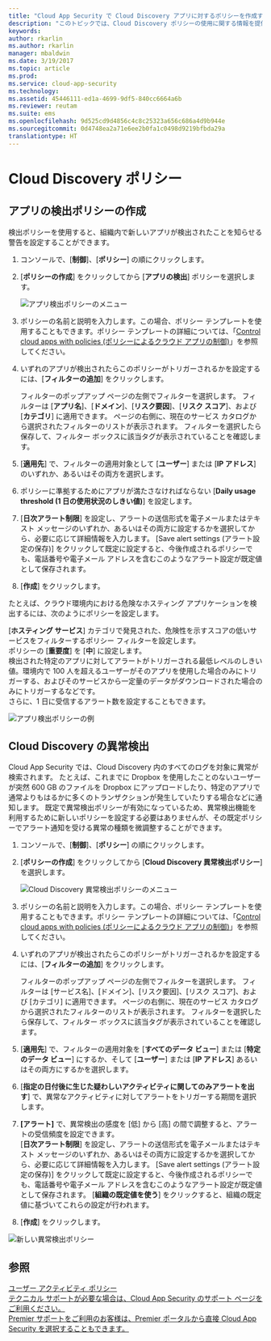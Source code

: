 ```yaml
---
title: "Cloud App Security で Cloud Discovery アプリに対するポリシーを作成する | Microsoft ドキュメント"
description: "このトピックでは、Cloud Discovery ポリシーの使用に関する情報を提供します。"
keywords: 
author: rkarlin
ms.author: rkarlin
manager: mbaldwin
ms.date: 3/19/2017
ms.topic: article
ms.prod: 
ms.service: cloud-app-security
ms.technology: 
ms.assetid: 45446111-ed1a-4699-9df5-840cc6664a6b
ms.reviewer: reutam
ms.suite: ems
ms.openlocfilehash: 9d525cd9d4856c4c8c25323a656c686a4d9b944e
ms.sourcegitcommit: 0d4748ea2a71e6ee2b0fa1c0498d9219bfbda29a
translationtype: HT
---
```

# <a name="cloud-discovery-policies"></a>Cloud Discovery ポリシー
    
## <a name="creating-an-app-discovery-policy"></a>アプリの検出ポリシーの作成  
検出ポリシーを使用すると、組織内で新しいアプリが検出されたことを知らせる警告を設定することができます。  
  
1.  コンソールで、[**制御**]、[**ポリシー**] の順にクリックします。  
  
2.  [**ポリシーの作成**] をクリックしてから [**アプリの検出**] ポリシーを選択します。  
  
     ![アプリ検出ポリシーのメニュー](./media/app-discovery-policy-menu.png "アプリ検出ポリシーのメニュー")  
  
3.  ポリシーの名前と説明を入力します。この場合、ポリシー テンプレートを使用することもできます。ポリシー テンプレートの詳細については、「[Control cloud apps with policies (ポリシーによるクラウド アプリの制御)](control-cloud-apps-with-policies.md)」を参照してください。  
  
4.  いずれのアプリが検出されたらこのポリシーがトリガーされるかを設定するには、[**フィルターの追加**] をクリックします。  
  
     フィルターのポップアップ ページの左側でフィルターを選択します。 フィルターは [**アプリ名**]、[**ドメイン**]、[**リスク要因**]、[**リスク スコア**]、および [**カテゴリ**] に適用できます。 ページの右側に、現在のサービス カタログから選択されたフィルターのリストが表示されます。 フィルターを選択したら保存して、フィルター ボックスに該当タグが表示されていることを確認します。  
  
5.  [**適用先**] で、フィルターの適用対象として [**ユーザー**] または [**IP アドレス**] のいずれか、あるいはその両方を選択します。  
  
6.  ポリシーに準拠するためにアプリが満たさなければならない [**Daily usage threshold (1 日の使用状況のしきい値)**] を設定します。  
  
7.  [**日次アラート制限**] を設定し、アラートの送信形式を電子メールまたはテキスト メッセージのいずれか、あるいはその両方に設定するかを選択してから、必要に応じて詳細情報を入力します。 [Save alert settings (アラート設定の保存)] をクリックして既定に設定すると、今後作成されるポリシーでも、電話番号や電子メール アドレスを含むこのようなアラート設定が既定値として保存されます。  
  
8.  [**作成**] をクリックします。  
  
たとえば、クラウド環境内における危険なホスティング アプリケーションを検出するには、次のようにポリシーを設定します。  
  
[**ホスティング サービス**] カテゴリで発見された、危険性を示すスコアの低いサービスをフィルターするポリシー フィルターを設定します。   
ポリシーの [**重要度**] を [**中**] に設定します。   
検出された特定のアプリに対してアラートがトリガーされる最低レベルのしきい値。環境内で 100 人を超えるユーザーがそのアプリを使用した場合のみにトリガーする、およびそのサービスから一定量のデータがダウンロードされた場合のみにトリガーするなどです。   
さらに、1 日に受信するアラート数を設定することもできます。  
  
![アプリ検出ポリシーの例](./media/app-discovery-policy-example.png "アプリ検出ポリシーの例")  
  
## <a name="cloud-discovery-anomaly-detection"></a>Cloud Discovery の異常検出  
Cloud App Security では、Cloud Discovery 内のすべてのログを対象に異常が検索されます。 たとえば、これまでに Dropbox を使用したことのないユーザーが突然 600 GB のファイルを Dropbox にアップロードしたり、特定のアプリで通常よりもはるかに多くのトランザクションが発生していたりする場合などに通知します。 既定で異常検出ポリシーが有効になっているため、異常検出機能を利用するために新しいポリシーを設定する必要はありませんが、その既定ポリシーでアラート通知を受ける異常の種類を微調整することができます。  
  
1.  コンソールで、[**制御**]、[**ポリシー**] の順にクリックします。  
  
2.  [**ポリシーの作成**] をクリックしてから [**Cloud Discovery 異常検出ポリシー**] を選択します。  
  
     ![Cloud Discovery 異常検出ポリシーのメニュー](./media/cloud-discovery-anomaly-detection-policy-menu.png "Cloud Discovery 異常検出ポリシーのメニュー")  
  
3.  ポリシーの名前と説明を入力します。この場合、ポリシー テンプレートを使用することもできます。ポリシー テンプレートの詳細については、「[Control cloud apps with policies (ポリシーによるクラウド アプリの制御)](control-cloud-apps-with-policies.md)」を参照してください。  
  
4.  いずれのアプリが検出されたらこのポリシーがトリガーされるかを設定するには、[**フィルターの追加**] をクリックします。  
  
     フィルターのポップアップ ページの左側でフィルターを選択します。 フィルターは [サービス名]、[ドメイン]、[リスク要因]、[リスク スコア]、および [カテゴリ] に適用できます。 ページの右側に、現在のサービス カタログから選択されたフィルターのリストが表示されます。 フィルターを選択したら保存して、フィルター ボックスに該当タグが表示されていることを確認します。  
  
5.  [**適用先**] で、フィルターの適用対象を [**すべてのデータ ビュー**] または [**特定のデータ ビュー**] にするか、そして [**ユーザー**] または [**IP アドレス**] あるいはその両方にするかを選択します。  
  
6.  [**指定の日付後に生じた疑わしいアクティビティに関してのみアラートを出す**] で、異常なアクティビティに対してアラートをトリガーする期間を選択します。  
  
7.  **[アラート]** で、異常検出の感度を [低] から [高] の間で調整すると、アラートの受信頻度を設定できます。  
[**日次アラート制限**] を設定し、アラートの送信形式を電子メールまたはテキスト メッセージのいずれか、あるいはその両方に設定するかを選択してから、必要に応じて詳細情報を入力します。 [Save alert settings (アラート設定の保存)] をクリックして既定に設定すると、今後作成されるポリシーでも、電話番号や電子メール アドレスを含むこのようなアラート設定が既定値として保存されます。 [**組織の既定値を使う**] をクリックすると、組織の既定値に基づいてこれらの設定が行われます。  
  
9. [**作成**] をクリックします。  
  
![新しい異常検出ポリシー](./media/new-discovery-anomaly-policy.png "新しい異常検出ポリシー")  
  
## <a name="see-also"></a>参照  
[ユーザー アクティビティ ポリシー](user-activity-policies.md)   
[テクニカル サポートが必要な場合は、Cloud App Security のサポート ページをご利用ください。](http://support.microsoft.com/oas/default.aspx?prid=16031)   
[Premier サポートをご利用のお客様は、Premier ポータルから直接 Cloud App Security を選択することもできます。](https://premier.microsoft.com/)  
  
  
